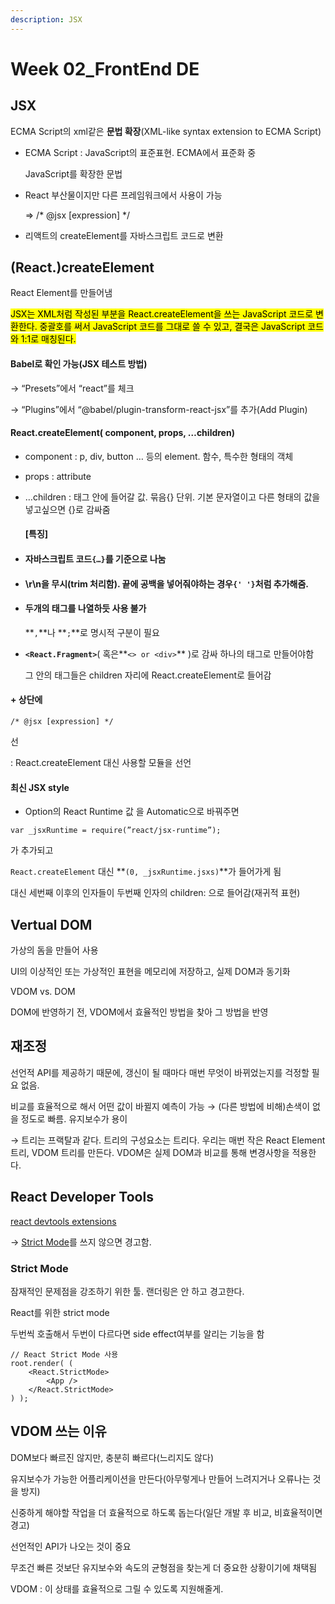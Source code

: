 ```yaml
---
description: JSX
---
```


# Week 02\_FrontEnd DE

## JSX

ECMA Script의 xml같은 **문법 확장**(XML-like syntax extension to ECMA Script)

*   ECMA Script : JavaScript의 표준표현. ECMA에서 표준화 중

    JavaScript를 확장한 문법
*   React 부산물이지만 다른 프레임워크에서 사용이 가능

    ⇒ /\* @jsx \[expression] \*/
* 리액트의 createElement를 자바스크립트 코드로 변환

## (React.)createElement

React Element를 만들어냄

<mark style="background-color:yellow;">JSX는 XML처럼 작성된 부분을 React.createElement을 쓰는 JavaScript 코드로 변환한다. 중괄호를 써서 JavaScript 코드를 그대로 쓸 수 있고, 결국은 JavaScript 코드와 1:1로 매칭된다.</mark>

#### Babel로 확인 가능(JSX 테스트 방법)

→ “Presets”에서 “react”를 체크

\-> “Plugins”에서 “@babel/plugin-transform-react-jsx”를 추가(Add Plugin)

#### React.createElement( component, props, …children)

* component : p, div, button … 등의 element. 함수, 특수한 형태의 객체
* props : attribute
*   …children : 태그 안에 들어갈 값. 묶음{} 단위. 기본 문자열이고 다른 형태의 값을 넣고싶으면 {}로 감싸줌



    #### \[특징]
* #### 자바스크립트 코드`{…}`를 기준으로 나눔
* #### \r\n을 무시(trim 처리함). 끝에 공백을 넣어줘야하는 경우`{' '}`처럼 추가해줌.
*   #### 두개의 태그를 나열하듯 사용 불가

    **`,`**나 **`;`**로 명시적 구분이 필요
*   **`<React.Fragment>`**( 혹은**`<> or <div>`** )로 감싸 하나의 태그로 만들어야함

    그 안의 태그들은 children 자리에 React.createElement로 들어감

#### + 상단에

`/* @jsx [expression] */`

선

: React.createElement 대신 사용할 모듈을 선언

#### 최신 JSX style

* Option의 React Runtime 값 을 Automatic으로 바꿔주면

`var _jsxRuntime = require(”react/jsx-runtime”);`

가 추가되고

`React.createElement` 대신 **`(0, _jsxRuntime.jsxs)`**가 들어가게 됨

대신 세번째 이후의 인자들이 두번째 인자의 children: 으로 들어감(재귀적 표현)



## Vertual DOM

가상의 돔을 만들어 사용

UI의 이상적인 또는 가상적인 표현을 메모리에 저장하고, 실제 DOM과 동기화

VDOM vs. DOM

DOM에 반영하기 전, VDOM에서 효율적인 방법을 찾아 그 방법을 반영



## 재조정

선언적 API를 제공하기 때문에, 갱신이 될 때마다 매번 무엇이 바뀌었는지를 걱정할 필요 없음.

비교를 효율적으로 해서 어떤 값이 바뀔지 예측이 가능 → (다른 방법에 비해)손색이 없을 정도로 빠름. 유지보수가 용이

→ 트리는 프랙탈과 같다. 트리의 구성요소는 트리다. 우리는 매번 작은 React Element 트리, VDOM 트리를 만든다. VDOM은 실제 DOM과 비교를 통해 변경사항을 적용한다.

## React Developer Tools

[react devtools extensions](https://github.com/facebook/react/tree/main/packages/react-devtools-extensions)

→ [Strict Mode](https://ko.reactjs.org/docs/strict-mode.html)를 쓰지 않으면 경고함.

### Strict Mode

잠재적인 문제점을 강조하기 위한 툴. 랜더링은 안 하고 경고한다.

React를 위한 strict mode

두번씩 호출해서 두번이 다르다면 side effect여부를 알리는 기능을 함

```
// React Strict Mode 사용
root.render( (
    <React.StrictMode>
        <App />
    </React.StrictMode>
) );
```

## VDOM 쓰는 이유

DOM보다 빠르진 않지만, 충분히 빠르다(느리지도 않다)

유지보수가 가능한 어플리케이션을 만든다(아무렇게나 만들어 느려지거나 오류나는 것을 방지)

신중하게 해야할 작업을 더 효율적으로 하도록 돕는다(일단 개발 후 비교, 비효율적이면 경고)

선언적인 API가 나오는 것이 중요

무조건 빠른 것보단 유지보수와 속도의 균형점을 찾는게 더 중요한 상황이기에 채택됨

VDOM : 이 상태를 효율적으로 그릴 수 있도록 지원해줄게.
